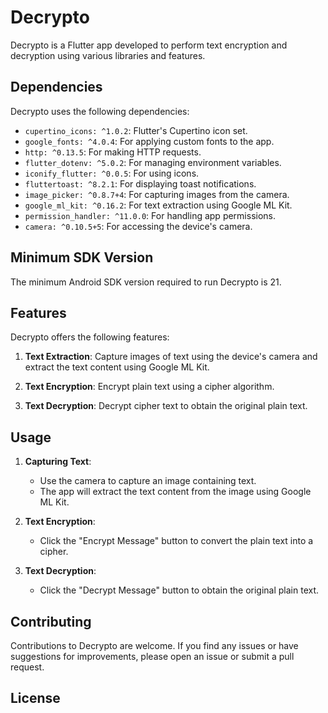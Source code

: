 # Decrypto

Decrypto is a Flutter app developed to perform text encryption and decryption using various libraries and features.

## Dependencies

Decrypto uses the following dependencies:

- `cupertino_icons: ^1.0.2`: Flutter's Cupertino icon set.
- `google_fonts: ^4.0.4`: For applying custom fonts to the app.
- `http: ^0.13.5`: For making HTTP requests.
- `flutter_dotenv: ^5.0.2`: For managing environment variables.
- `iconify_flutter: ^0.0.5`: For using icons.
- `fluttertoast: ^8.2.1`: For displaying toast notifications.
- `image_picker: ^0.8.7+4`: For capturing images from the camera.
- `google_ml_kit: ^0.16.2`: For text extraction using Google ML Kit.
- `permission_handler: ^11.0.0`: For handling app permissions.
- `camera: ^0.10.5+5`: For accessing the device's camera.

## Minimum SDK Version

The minimum Android SDK version required to run Decrypto is 21.

## Features

Decrypto offers the following features:

1. **Text Extraction**: Capture images of text using the device's camera and extract the text content using Google ML Kit.

2. **Text Encryption**: Encrypt plain text using a cipher algorithm.

3. **Text Decryption**: Decrypt cipher text to obtain the original plain text.

## Usage

1. **Capturing Text**:

   - Use the camera to capture an image containing text.
   - The app will extract the text content from the image using Google ML Kit.

2. **Text Encryption**:

   - Click the "Encrypt Message" button to convert the plain text into a cipher.

3. **Text Decryption**:

   - Click the "Decrypt Message" button to obtain the original plain text.

## Contributing

Contributions to Decrypto are welcome. If you find any issues or have suggestions for improvements, please open an issue or submit a pull request.

## License
